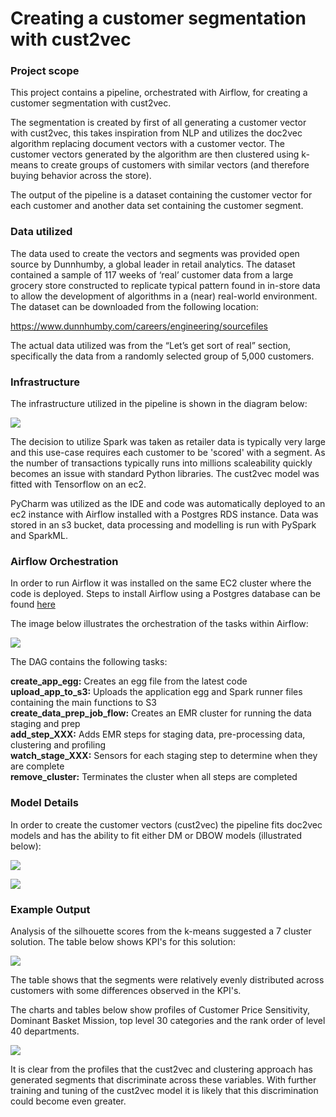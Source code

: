 # Creating a customer segmentation with cust2vec

### Project scope

This project contains a pipeline, orchestrated with Airflow, for creating a customer segmentation with cust2vec.

The segmentation is created by first of all generating a customer vector with cust2vec, this takes inspiration 
from NLP and utilizes the doc2vec algorithm replacing document vectors with a customer vector.  The customer vectors 
generated by the algorithm are then clustered using k-means to create groups of customers with similar vectors (and
therefore buying behavior across the store).

The output of the pipeline is a dataset containing the customer vector for each customer and another data set containing the customer segment.

### Data utilized

The data used to create the vectors and segments was provided open source by Dunnhumby, a global leader in 
retail analytics. The dataset contained a sample of 117 weeks of ‘real’ customer data from a large grocery store 
constructed to replicate typical pattern found in in-store data to allow the development of algorithms in a 
(near) real-world environment. The dataset can be downloaded from the following location:

https://www.dunnhumby.com/careers/engineering/sourcefiles

The actual data utilized was from the “Let’s get sort of real” section, specifically the data from a randomly 
selected group of 5,000 customers.

### Infrastructure

The infrastructure utilized in the pipeline is shown in the diagram below:

![](Images/Infrastructure.PNG)

The decision to utilize Spark was taken as retailer data is typically very large and this use-case requires each 
customer to be 'scored' with a segment.  As the number of transactions typically runs into millions scaleability 
quickly becomes an issue with standard Python libraries.  The cust2vec model was fitted with Tensorflow on an ec2.

PyCharm was utilized as the IDE and code was automatically deployed to an ec2 instance with Airflow installed with a 
Postgres RDS instance.  Data was stored in an s3 bucket, data processing and modelling is run with PySpark and SparkML.  

### Airflow Orchestration

In order to run Airflow it was installed on the same EC2 cluster where the code is deployed.  Steps to install Airflow 
using a Postgres database can be found 
[here](https://medium.com/@abraham.pabbathi/airflow-on-aws-ec2-instance-with-ubuntu-aff8d3206171)

The image below illustrates the orchestration of the tasks within Airflow:

![](Images/airflow_DAG.PNG)  

The DAG contains the following tasks:

**create_app_egg:**  Creates an egg file from the latest code  
**upload_app_to_s3:**  Uploads the application egg and Spark runner files containing the main functions to S3  
**create_data_prep_job_flow:**  Creates an EMR cluster for running the data staging and prep  
**add_step_XXX:**  Adds EMR steps for staging data, pre-processing data, clustering and profiling  
**watch_stage_XXX:**  Sensors for each staging step to determine when they are complete  
**remove_cluster:**  Terminates the cluster when all steps are completed  

### Model Details

In order to create the customer vectors (cust2vec) the pipeline fits doc2vec models and has the ability to fit either
DM or DBOW models (illustrated below):  

![](Images/DM.PNG)

![](Images/DBOW.PNG)

### Example Output

Analysis of the silhouette scores from the k-means suggested a 7 cluster solution.  The table below shows KPI's for
this solution:

 ![](Images/KPI.PNG)
 
 The table shows that the segments were relatively evenly distributed across customers with some differences observed
 in the KPI's.
 
 The charts and tables below show profiles of Customer Price Sensitivity, Dominant Basket Mission, top level 30 
 categories and the rank order of level 40 departments.
 
 ![](Images/profiles.PNG)
 
 It is clear from the profiles that the cust2vec and clustering approach has generated segments that discriminate 
 across these variables.  With further training and tuning of the cust2vec model it is likely that this discrimination 
 could become even greater.